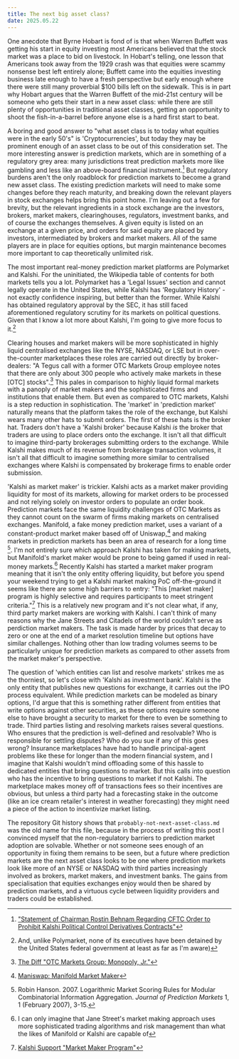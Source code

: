 ```yaml
---
title: The next big asset class?
date: 2025.05.22
---
```


One anecdote that Byrne Hobart is fond of is that when Warren Buffett was getting his start in equity investing most Americans believed that the stock market was a place to bid on livestock. In Hobart's telling, one lesson that Americans took away from the 1929 crash was that equities were scammy nonsense best left entirely alone; Buffett came into the equities investing business late enough to have a fresh perspective but early enough where there were still many proverbial $100 bills left on the sidewalk. This is in part why Hobart argues that the Warren Buffett of the mid-21st century will be someone who gets their start in a new asset class: while there are still plenty of opportunities in traditional asset classes, getting an opportunity to shoot the fish-in-a-barrel before anyone else is a hard first start to beat.

A boring and good answer to "what asset class is to today what equities were in the early 50's" is 'Cryptocurrencies', but today they may be prominent enough of an asset class to be out of this consideration set. The more interesting answer is prediction markets, which are in something of a regulatory grey area: many jurisdictions treat prediction markets more like gambling and less like an above-board financial instrument.[^cftc-2023] But regulatory burdens aren't the only roadblock for prediction markets to become a grand new asset class. The existing prediction markets will need to make some changes before they reach maturity, and breaking down the relevant players in stock exchanges helps bring this point home. I'm leaving out a few for brevity, but the relevant ingredients in a stock exchange are the investors, brokers, market makers, clearinghouses, regulators, investment banks, and of course the exchanges themselves. A given equity is listed on an exchange at a given price, and orders for said equity are placed by investors, intermediated by brokers and market makers. All of the same players are in place for equities options, but margin maintenance becomes more important to cap theoretically unlimited risk.

The most important real-money prediction market platforms are Polymarket and Kalshi. For the uninitiated, the Wikipedia table of contents for both markets tells you a lot. Polymarket has a 'Legal Issues' section and cannot legally operate in the United States, while Kalshi has 'Regulatory History' - not exactly confidence inspiring, but better than the former. While Kalshi has obtained regulatory approval by the SEC, it has still faced aforementioned regulatory scrutiny for its markets on political questions. Given that I know a lot more about Kalshi, I'm going to give more focus to it.[^polymarket-footnote]

Clearing houses and market makers will be more sophisticated in highly liquid centralised exchanges like the NYSE, NASDAQ, or LSE but in over-the-counter marketplaces these roles are carried out directly by broker-dealers: "A Tegus call with a former OTC Markets Group employee notes that there are only about 300 people who actively make markets in these \[OTC\] stocks".[^the-diff-otc] This pales in comparison to highly liquid formal markets with a panoply of market makers and the sophisticated firms and institutions that enable them. But even as compared to OTC markets, Kalshi is a step reduction in sophistication. The 'market' in 'prediction market' naturally means that the platform takes the role of the exchange, but Kalshi wears many other hats to submit orders. The first of these hats is the broker hat. Traders don't have a 'Kalshi broker' because Kalshi _is_ the broker that traders are using to place orders onto the exchange. It isn't all that difficult to imagine third-party brokerages submitting orders to the exchange. While Kalshi makes much of its revenue from brokerage transaction volumes, it isn't all that difficult to imagine something more similar to centralised exchanges where Kalshi is compensated by brokerage firms to enable order submission.

'Kalshi as market maker' is trickier. Kalshi acts as a market maker providing liquidity for most of its markets, allowing for market orders to be processed and not relying solely on investor orders to populate an order book. Prediction markets face the same liquidity challenges of OTC Markets as they cannot count on the swarm of firms making markets on centralised exchanges. Manifold, a fake money prediction market, uses a variant of a constant-product market maker based off of Uniswap,[^maniswap] and making markets in prediction markets has been an area of research for a long time [^hanson]. I'm not entirely sure which approach Kalshi has taken for making markets, but Manifold's market maker would be prone to being gamed if used in real-money markets.[^mm-footnote] Recently Kalshi has started a market maker program meaning that it isn't the only entity offering liquidity, but before you spend your weekend trying to get a Kalshi market making PoC off-the-ground it seems like there are some high barriers to entry: "This \[market maker\] program is highly selective and requires participants to meet stringent criteria."[^market-maker-program] This is a relatively new program and it's not clear what, if any, third party market makers are working with Kalshi. I can't think of many reasons why the Jane Streets and Citadels of the world couldn't serve as perdiction market makers. The task is made harder by prices that decay to zero or one at the end of a market resolution timeline but options have similar challenges. Nothing other than low trading volumes seems to be particularly unique for prediction markets as compared to other assets from the market maker's perspective.

The question of 'which entities can list and resolve markets' strikes me as the thorniest, so let's close with 'Kalshi as investment bank'. Kalshi is the only entity that publishes new questions for exchange, it carries out the IPO process equivalent. While prediction markets can be modeled as binary options, I'd argue that this is something rather different from entities that write options against other securities, as these options require someone else to have brought a security to market for there to even be something to trade. Third parties listing and resolving markets raises several questions. Who ensures that the prediction is well-defined and resolvable? Who is responsible for settling disputes? Who do you sue if any of this goes wrong? Insurance marketplaces have had to handle principal-agent problems like these for longer than the modern financial system, and I imagine that Kalshi wouldn't mind offloading some of this hassle to dedicated entities that bring questions to market. But this calls into question who has the incentive to bring questions to market if not Kalshi. The marketplace makes money off of transactions fees so their incentives are obvious, but unless a third party had a forecasting stake in the outcome (like an ice cream retailer's interest in weather forecasting) they might need a piece of the action to incentivize market listing.

The repository Git history shows that `probably-not-next-asset-class.md` was the old name for this file, because in the process of writing this post I convinced myself that the non-regulatory barriers to prediction market adoption are solvable. Whether or not someone sees enough of an opportunity in fixing them remains to be seen, but a future where prediction markets are the next asset class looks to be one where prediction markets look like more of an NYSE or NASDAQ with third parties increasingly involved as brokers, market makers, and investment banks. The gains from specialisation that equities exchanges enjoy would then be shared by prediction markets, and a virtuous cycle between liquidity providers and traders could be established.

[^polymarket-footnote]: And, unlike Polymarket, none of its executives have been detained by the United States federal government at least as far as I'm aware)
[^cftc-2023]: ["Statement of Chairman Rostin Behnam Regarding CFTC Order to Prohibit Kalshi Political Control Derivatives Contracts"](https://www.cftc.gov/PressRoom/SpeechesTestimony/behnamstatement092223)
[^the-diff-otc]: [The Diff "OTC Markets Group: Monopoly, Jr."](https://www.thediff.co/archive/otc-markets-group-monopoly-jr/)
[^market-maker-program]: [Kalshi Support "Market Maker Program"](https://help.kalshi.com/markets/market-maker-program)
[^maniswap]: [Maniswap: Manifold Market Maker](https://manifoldmarkets.notion.site/Maniswap-ce406e1e897d417cbd491071ea8a0c39)
[^hanson]: Robin Hanson. 2007. Logarithmic Market Scoring Rules for Modular Combinatorial Information Aggregation. _Journal of Prediction Markets_ 1, 1 (February 2007), 3-15.
[^mm-footnote]: I can only imagine that Jane Street's market making approach uses more sophisticated trading algorithms and risk management than what the likes of Manifold or Kalshi are capable of
